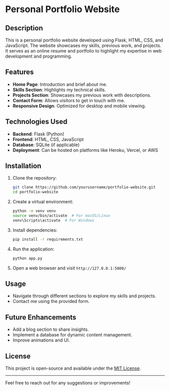 # Personal Portfolio Website

## Description

This is a personal portfolio website developed using Flask, HTML, CSS, and JavaScript. The website showcases my skills, previous work, and projects. It serves as an online resume and portfolio to highlight my expertise in web development and programming.

## Features

- **Home Page**: Introduction and brief about me.
- **Skills Section**: Highlights my technical skills.
- **Projects Section**: Showcases my previous work with descriptions.
- **Contact Form**: Allows visitors to get in touch with me.
- **Responsive Design**: Optimized for desktop and mobile viewing.

## Technologies Used

- **Backend**: Flask (Python)
- **Frontend**: HTML, CSS, JavaScript
- **Database**: SQLite (if applicable)
- **Deployment**: Can be hosted on platforms like Heroku, Vercel, or AWS

## Installation

1. Clone the repository:
   ```bash
   git clone https://github.com/yourusername/portfolio-website.git
   cd portfolio-website
   ```
2. Create a virtual environment:
   ```bash
   python -m venv venv
   source venv/bin/activate  # For macOS/Linux
   venv\Scripts\activate  # For Windows
   ```
3. Install dependencies:
   ```bash
   pip install -r requirements.txt
   ```
4. Run the application:
   ```bash
   python app.py
   ```
5. Open a web browser and visit `http://127.0.0.1:5000/`

## Usage

- Navigate through different sections to explore my skills and projects.
- Contact me using the provided form.

## Future Enhancements

- Add a blog section to share insights.
- Implement a database for dynamic content management.
- Improve animations and UI.

## License

This project is open-source and available under the [MIT License](LICENSE).

---

Feel free to reach out for any suggestions or improvements!

